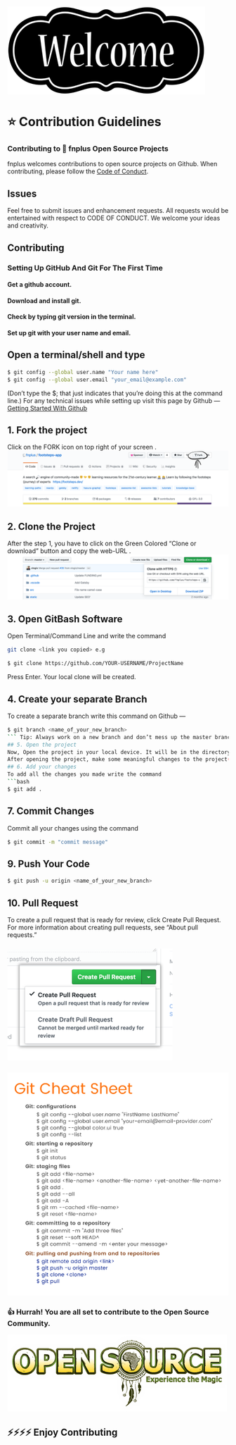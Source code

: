 ![image](./images/welcome.png)
# ⭐️ Contribution Guidelines
### Contributing to 👣 fnplus Open Source Projects
fnplus welcomes contributions to open source projects on Github. When contributing, please follow the [Code of Conduct](/CODE_OF_CONDUCT.md).
## Issues
Feel free to submit issues and enhancement requests. All requests would be entertained with respect to CODE OF CONDUCT. We welcome your ideas and creativity.
## Contributing
### Setting Up GitHub And Git For The First Time
#### Get a github account.
#### Download and install git.
#### Check by typing git version in the terminal.
#### Set up git with your user name and email.
## Open a terminal/shell and type
```bash
$ git config --global user.name "Your name here"
$ git config --global user.email "your_email@example.com"
```
(Don’t type the $; that just indicates that you’re doing this at the command line.)
For any technical issues while setting up visit this page by Github —  
[Getting Started With Github](https://help.github.com/en/github/getting-started-with-github)
## 1. Fork the project
Click on the FORK icon on top right of your screen .
![fork-image](./images/fork.png)
## 2. Clone the Project
After the step 1, you have to click on the Green Colored “Clone or download” button and copy the web-URL .
![clone_url-image](./images/clone.png)
## 3. Open GitBash Software
Open Terminal/Command Line and write the command
```bash
git clone <link you copied> e.g
```
```bash
$ git clone https://github.com/YOUR-USERNAME/ProjectName
```
Press Enter. Your local clone will be created.
## 4. Create your separate Branch
To create a separate branch write this command on Github —
```bash
$ git branch <name_of_your_new_branch>
``` Tip: Always work on a new branch and don’t mess up the master branch.
## 5. Open the project
Now, Open the project in your local device. It will be in the directory where you cloned the project.
After opening the project, make some meaningful changes to the project(Add features, Modify existing code, Add files/Readme.md) .
## 6. Add your changes
To add all the changes you made write the command
```bash
$ git add .
```
## 7. Commit Changes
Commit all your changes using the command
```bash
$ git commit -m "commit message"
```
## 9. Push Your Code
```bash
$ git push -u origin <name_of_your_new_branch>
```
## 10. Pull Request
To create a pull request that is ready for review, click Create Pull Request. For more information about creating pull requests, see “About pull requests.”
### ![pull_request-image](./images/pull_request.png)
### ![git_cheet_sheet-image](./images/git_cheat_sheet.jpg)
### 👍 Hurrah! You are all set to contribute to the Open Source Community.
![open_source-image](./images/open_source.png)
## ⚡️⚡️⚡️⚡️ Enjoy Contributing 

